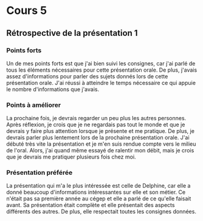 # Cours 5
## Rétrospective de la présentation 1

### Points forts

 Un de mes points forts est que j'ai bien suivi les consignes, car j'ai parlé de tous les éléments nécessaires pour cette présentation orale. De plus, j'avais assez d'informations pour parler des sujets donnés lors de cette présentation orale. J'ai réussi à atteindre le temps nécessaire ce qui appuie le nombre d'informations que j'avais.

### Points à améliorer

La prochaine fois, je devrais regarder un peu plus les autres personnes. Après réflexion, je crois que je ne regardais pas tout le monde et que je devrais y faire plus attention lorsque je présente et me pratique. De plus, je devrais parler plus lentement lors de la prochaine présentation orale. J'ai débuté très vite la présentation et je m'en suis rendue compte vers le milieu de l'oral. Alors, j'ai quand même essayé de ralentir mon débit, mais je crois que je devrais me pratiquer plusieurs fois chez moi.

### Présentation préférée

La présentation qui m'a le plus intéressée est celle de Delphine, car elle a donné beaucoup d'informations intéressantes sur elle et son métier. Ce n'était pas sa première année au cégep et elle a parlé de ce qu'elle faisait avant. Sa présentation était complète et elle présentait des aspects différents des autres. De plus, elle respectait toutes les consignes données. 
